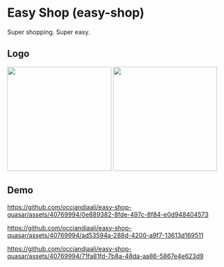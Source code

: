 # Easy Shop (easy-shop)

Super shopping. Super easy.  

## Logo  

<img src="https://github.com/occiandiaali/easy-shop-quasar/assets/40769994/b12eadef-572b-4d55-890e-3b1ea17564bb.jpg" width="240"> <img src="https://github.com/occiandiaali/easy-shop-quasar/assets/40769994/102ef262-32d2-47f8-9b65-646364187e78.jpg" width="240">


## Demo  


https://github.com/occiandiaali/easy-shop-quasar/assets/40769994/0e889382-8fde-497c-8f84-e0d948404573

https://github.com/occiandiaali/easy-shop-quasar/assets/40769994/ad53594a-288d-4200-a9f7-13613d169511

https://github.com/occiandiaali/easy-shop-quasar/assets/40769994/71fa81fd-7b8a-48da-aa86-5867e4e623d9





